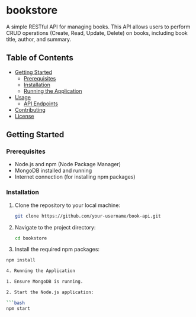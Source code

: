 # bookstore

A simple RESTful API for managing books. This API allows users to perform CRUD operations (Create, Read, Update, Delete) on books, including book title, author, and summary.

## Table of Contents

- [Getting Started](#getting-started)
  - [Prerequisites](#prerequisites)
  - [Installation](#installation)
  - [Running the Application](#running-the-application)
- [Usage](#usage)
  - [API Endpoints](#api-endpoints)
- [Contributing](#contributing)
- [License](#license)

## Getting Started

### Prerequisites

- Node.js and npm (Node Package Manager)
- MongoDB installed and running
- Internet connection (for installing npm packages)

### Installation

1. Clone the repository to your local machine:

   ```bash
   git clone https://github.com/your-username/book-api.git

2. Navigate to the project directory:

   ```bash
   cd bookstore

3. Install the required npm packages:

  ```bash
  npm install

4. Running the Application

1. Ensure MongoDB is running.

2. Start the Node.js application:

  ```bash
  npm start


